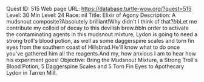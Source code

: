 Quest ID: 515
Web page URL: https://database.turtle-wow.org/?quest=515
Level: 30
Min Level: 24
Race: nil
Title: Elixir of Agony
Description: A mudsnout composite?Absolutely brilliant!Why didn't I think of that?$b$bLet me contribute my colloid of decay to this devilish brew.$b$bIn order to activate the contaminating agents in this mudsnout mixture, Lydon is going to need a strong troll's blood potion, as well as some daggerspine scales and torn fin eyes from the southern coast of Hillsbrad.He'll know what to do once you've gathered him all the reagents.And my, how anxious I am to hear how his experiment goes!
Objective: Bring the Mudsnout Mixture, a Strong Troll's Blood Potion, 5 Daggerspine Scales and 5 Torn Fin Eyes to Apothecary Lydon in Tarren Mill.
